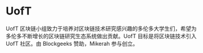 # UofT

UofT 区块链小组致力于培养对区块链技术研究感兴趣的多伦多大学生们，希望为多伦多不断增长的区块链研究生态系统做出贡献。UofT 目标是将区块链技术引入 UofT 社区。由 Blockgeeks 赞助，Mikerah 参与创立。

